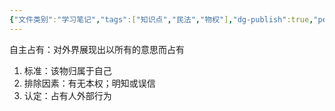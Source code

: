```yaml
---
{"文件类别":"学习笔记","tags":["知识点","民法","物权"],"dg-publish":true,"permalink":"/学习笔记studyup/知识点cheese/自主占有/","dgPassFrontmatter":true,"created":"2024-10-18T08:58:38.789+08:00","updated":"2024-10-25T12:44:30.661+08:00"}
---
```


自主占有：对外界展现出以所有的意思而占有
1. 标准：该物归属于自己
2. 排除因素：有无本权；明知或误信
3. 认定：占有人外部行为